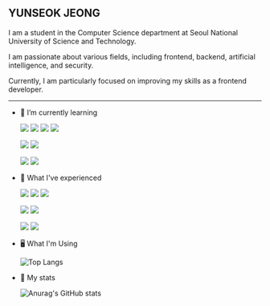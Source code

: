 ## YUNSEOK JEONG

I am a student in the Computer Science department at Seoul National University of Science and Technology.

I am passionate about various fields, including frontend, backend, artificial intelligence, and security.

Currently, I am particularly focused on improving my skills as a frontend developer.

-------

- 🌱 I’m currently learning

  <img src="https://img.shields.io/badge/TypeScript-3178C6?style=for-the-badge&logo=typescript&logoColor=white"/> <img src="https://img.shields.io/badge/JavaScript-F7DF1E?style=for-the-badge&logo=javascript&logoColor=white"/>
  <img src="https://img.shields.io/badge/React-61DAFB?style=for-the-badge&logo=react&logoColor=white"/> <img src="https://img.shields.io/badge/Next.js-000000?style=for-the-badge&logo=react&logoColor=white"/>

  <img src="https://img.shields.io/badge/Spring-6DB33F?style=for-the-badge&logo=spring&logoColor=white"/>     <img src="https://img.shields.io/badge/Spring Boot-6DB33F?style=for-the-badge&logo=springboot&logoColor=white"/>

  <img src="https://img.shields.io/badge/Python-14354C?style=for-the-badge&logo=python&logoColor=white"/>     <img src="https://img.shields.io/badge/Java-ED8B00?style=for-the-badge&logo=openjdk&logoColor=white"/>

- 🚀 What I've experienced

  <img src="https://img.shields.io/badge/GitHub_Actions-2088FF?style=for-the-badge&logo=github-actions&logoColor=white"/> <img src="https://img.shields.io/badge/docker-%230db7ed.svg?style=for-the-badge&logo=docker&logoColor=white"/> <img src="https://img.shields.io/badge/Jenkins-D24939?style=for-the-badge&logo=jenkins&logoColor=white"/>

  <img src="https://img.shields.io/badge/Flutter-02569B?style=for-the-badge&logo=flutter&logoColor=white"/> <img src="https://img.shields.io/badge/NGINX-009639?style=for-the-badge&logo=nginx&logoColor=white"/>

  <img src="https://img.shields.io/badge/C++-00599C?style=for-the-badge&logo=cplusplus&logoColor=white"/>
  <img src="https://img.shields.io/badge/C-A8B9CC?style=for-the-badge&logo=c&logoColor=white"/>
    
- 🖥️ What I'm Using

  ![Top Langs](https://github-readme-stats.vercel.app/api/top-langs/?username=seokkkkkk&layout=compact&theme=vue)
  

- 🐸 My stats
  
  ![Anurag's GitHub stats](https://github-readme-stats.vercel.app/api?username=seokkkkkk&show_icons=true&theme=vue)
